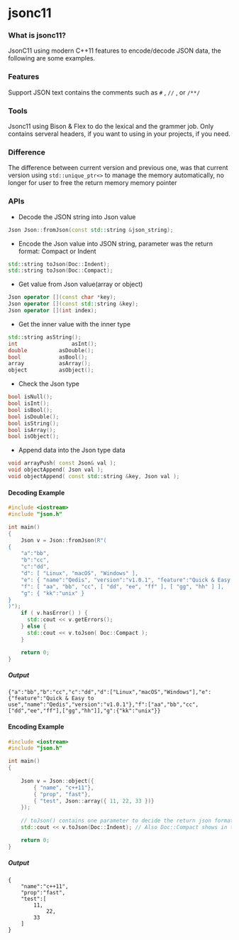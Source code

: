 # jsonc11



### What is jsonc11?

JsonC11 using modern C++11 features to encode/decode JSON data, the following are some examples.



### Features

Support JSON text contains the comments such as `#` , `//` , or `/**/`



### Tools

Jsonc11 using Bison & Flex to do the lexical and the grammer job. Only contains serveral headers, if you want to using in your projects, if you need.



### Difference

The difference between current version and previous one, was that current version using `std::unique_ptr<>` to manage the memory automatically, no longer for user to free the return memory memory pointer



### APIs

- Decode the JSON string into Json value

```C++
Json Json::fromJson(const std::string &json_string);
```



- Encode the Json value into JSON string, parameter was the return format: Compact or Indent

```C++
std::string toJson(Doc::Indent);
std::string toJson(Doc::Compact);
```



- Get value from Json value(array or object)

```C++
Json operator [](const char *key);
Json operator [](const std::string &key);
Json operator [](int index);
```



- Get the inner value with the inner type

```c++
std::string asString();
int 				asInt();
double  		asDouble();
bool 	  		asBool();
array 			asArray();
object  		asObject();
```



- Check the Json type

```c++
bool isNull();
bool isInt();
bool isBool();
bool isDouble();
bool isString();
bool isArray();
bool isObject();
```



- Append data into the Json type data

```C++
void arrayPush( const Json& val );
void objectAppend( Json val );
void objectAppend( const std::string &key, Json val );
```



#### Decoding Example

```C++
#include <iostream>
#include "json.h"

int main()
{
    Json v = Json::fromJson(R"(
{
    "a":"bb",
    "b":"cc",
    "c":"dd",
    "d": [ "Linux", "macOS", "Windows" ],
    "e": { "name":"Qedis", "version":"v1.0.1", "feature":"Quick & Easy for using" },
    "f": [ "aa", "bb", "cc", [ "dd", "ee", "ff" ], [ "gg", "hh" ] ],
    "g": { "kk":"unix" }
}
)");
    if ( v.hasError() ) {
      std::cout << v.getErrors();
    } else {
      std::cout << v.toJson( Doc::Compact );
    }

    return 0;
}
```

##### Output

```
{"a":"bb","b":"cc","c":"dd","d":["Linux","macOS","Windows"],"e":{"feature":"Quick & Easy to use","name":"Qedis","version":"v1.0.1"},"f":["aa","bb","cc",["dd","ee","ff"],["gg","hh"]],"g":{"kk":"unix"}}
```



#### Encoding Example

```C++
#include <iostream>
#include "json.h"

int main()
{
    
    Json v = Json::object({
        { "name", "c++11"},
        { "prop", "fast"},
        { "test", Json::array({ 11, 22, 33 })}
    });
    
  	// toJson() contains one parameter to decide the return json format compact or indent
    std::cout << v.toJson(Doc::Indent); // Also Doc::Compact shows in the previous example

    return 0;
}
```

##### Output

```
{
	"name":"c++11",
	"prop":"fast",
	"test":[
	    11,
            22,
	    33
	]
}
```

